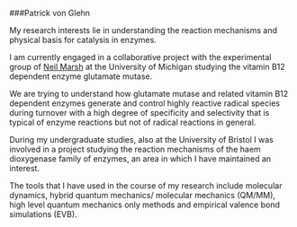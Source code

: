 ###Patrick von Glehn

My research interests lie in understanding the reaction mechanisms and physical basis for catalysis in enzymes.

I am currently engaged in a collaborative project with the experimental group of [Neil Marsh](https://sites.google.com/a/umich.edu/the-marsh-lab/"Title") at the University of Michigan studying the vitamin B12 dependent enzyme glutamate mutase.

We are trying to understand how glutamate mutase and related vitamin B12 dependent enzymes generate and control highly reactive radical species during turnover with a high degree of specificity and selectivity that is typical of enzyme reactions but not of radical reactions in general.

During my undergraduate studies, also at the University of Bristol I was involved in a project studying the reaction mechanisms of the haem dioxygenase family of enzymes, an area in which I have maintained an interest.

The tools that I have used in the course of my research include molecular dynamics, hybrid quantum  mechanics/ molecular mechanics (QM/MM), high level quantum mechanics only methods and empirical valence bond simulations (EVB).

